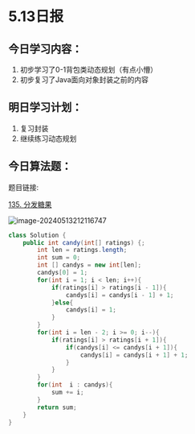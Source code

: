 # 5.13日报

## 今日学习内容：

1. 初步学习了0-1背包类动态规划（有点小懵）
2. 初步复习了Java面向对象封装之前的内容

## 明日学习计划：

1. 复习封装
2. 继续练习动态规划

## 今日算法题：

题目链接:

[135. 分发糖果](https://leetcode.cn/problems/candy/)

![image-20240513212116747](https://gitee.com/liu-bingduo/pic-bed/raw/master/img/image-20240513212116747.png)

```java
class Solution {
    public int candy(int[] ratings) {;
        int len = ratings.length;
        int sum = 0;
        int [] candys = new int[len];
        candys[0] = 1;
        for(int i = 1; i < len; i++){
            if(ratings[i] > ratings[i - 1]){
                candys[i] = candys[i - 1] + 1;
            }else{
                candys[i] = 1;
            }
        }
        for(int i = len - 2; i >= 0; i--){
            if(ratings[i] > ratings[i + 1]){
                if(candys[i] <= candys[i + 1]){
                    candys[i] = candys[i + 1] + 1;
                }
            }
        }
        for(int  i : candys){
            sum += i;
        }
        return sum;
    }
}
```

